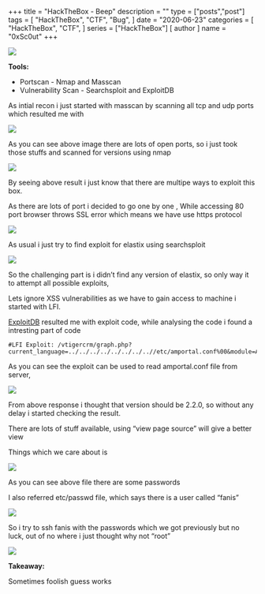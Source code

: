 +++
title = "HackTheBox - Beep"
description = ""
type = ["posts","post"]
tags = [
    "HackTheBox",
    "CTF",
    "Bug",
]
date = "2020-06-23"
categories = [
    "HackTheBox",
    "CTF",
]
series = ["HackTheBox"]
[ author ]
  name = "0xSc0ut"
+++

![](https://paper-attachments.dropbox.com/s_66C140379216529AC483768061914AA3843255DE739BD21AB922AB7413A0C96E_1592925476840_Screenshot+2020-06-23+at+8.47.09+PM.png)


**Tools:**


- Portscan - Nmap and Masscan
- Vulnerability Scan - Searchsploit and ExploitDB

As intial recon i just started with masscan by scanning all tcp and udp ports which resulted me with 

![](https://paper-attachments.dropbox.com/s_66C140379216529AC483768061914AA3843255DE739BD21AB922AB7413A0C96E_1592925776043_Screenshot+2020-06-23+at+8.48.46+PM.png)


As you can see above image there are lots of open ports, so i just took those stuffs and scanned for versions using nmap


![](https://paper-attachments.dropbox.com/s_66C140379216529AC483768061914AA3843255DE739BD21AB922AB7413A0C96E_1592925891681_Screenshot+2020-06-23+at+8.54.38+PM.png)


By seeing above result i just know that there are multipe ways to exploit this box.

As there are lots of port i decided to go one by one , While accessing 80 port browser throws SSL error which means we have use https protocol


![](https://paper-attachments.dropbox.com/s_66C140379216529AC483768061914AA3843255DE739BD21AB922AB7413A0C96E_1592926071422_Screenshot+2020-06-23+at+8.57.47+PM.png)


As usual i just try to find exploit for elastix using searchsploit


![](https://paper-attachments.dropbox.com/s_66C140379216529AC483768061914AA3843255DE739BD21AB922AB7413A0C96E_1592926395798_Screenshot+2020-06-23+at+9.02.10+PM.png)


So the challenging part is i didn’t find any version of elastix, so only way it to attempt all possible exploits,

Lets ignore XSS vulnerabilities as we have to gain access to machine i started with LFI. 

[ExploitDB](https://www.exploit-db.com/exploits/37637) resulted me with exploit code, while analysing the code i found a intresting part of code

    #LFI Exploit: /vtigercrm/graph.php?current_language=../../../../../../../..//etc/amportal.conf%00&module=Accounts&action

As you can see the exploit can be used to read amportal.conf file from server,


![](https://paper-attachments.dropbox.com/s_66C140379216529AC483768061914AA3843255DE739BD21AB922AB7413A0C96E_1592926737571_Screenshot+2020-06-23+at+9.08.53+PM.png)


From above response i thought that version should be 2.2.0, so without any delay i started checking the result.

There are lots of stuff available, using “view page source” will give a better view

Things which we care about is 

![](https://paper-attachments.dropbox.com/s_66C140379216529AC483768061914AA3843255DE739BD21AB922AB7413A0C96E_1592997268987_Screenshot+2020-06-24+at+4.44.24+PM.png)


 As you can see above file there are some passwords
 
I also referred etc/passwd file, which says there is a user called “fanis” 

![](https://paper-attachments.dropbox.com/s_66C140379216529AC483768061914AA3843255DE739BD21AB922AB7413A0C96E_1592926777134_Screenshot+2020-06-23+at+9.09.34+PM.png)


So i try to ssh fanis with the passwords which we got previously but no luck, out of no where i just thought why not “root”


![](https://paper-attachments.dropbox.com/s_66C140379216529AC483768061914AA3843255DE739BD21AB922AB7413A0C96E_1592997754032_Screenshot+2020-06-24+at+4.52.19+PM.png)


**Takeaway:**

Sometimes foolish guess works

